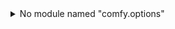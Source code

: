 

<details>
<summary>No module named "comfy.options"</summary>

- Issue is caused by installation of following package, which is most probably installed while installing some custom extension:
    ![screenshot of problematic package](image.png)
- So we have to unistall this and pip package of comfy, so it can make use of comfy folder under **ComfyUI**
    - For this, as we don't have terminal in StabilityMatrix, we have to first go in the venv and then do this uninstalling:
        1. Open Terminal with Administrator Access
        2. cd into location `C:\Users\17148\AppData\Roaming\StabilityMatrix\Packages\ComfyUI`
        3. Activate ven by following command:
            `venv\Scripts\activate`
        4. And then type:
            `pip3 uninstall comfy`
    > Now, Launch ComfyUI from Stabilty Matrix, and it will work